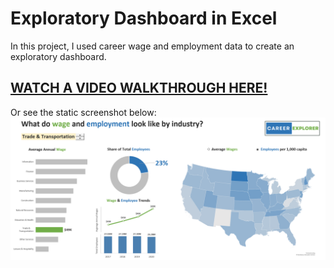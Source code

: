 # Exploratory Dashboard in Excel

In this project, I used career wage and employment data to create an exploratory dashboard. 

## [WATCH A VIDEO WALKTHROUGH HERE!](https://youtu.be/3VPAB2Bu5sY)

Or see the static screenshot below:
![dashboard_screenshot](dashboard_screenshot.PNG)

